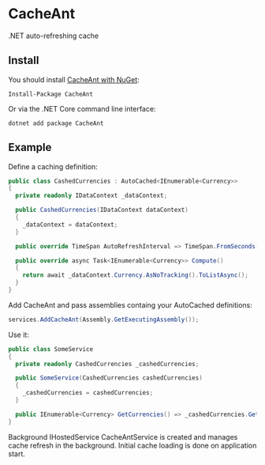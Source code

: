 # CacheAnt
.NET auto-refreshing cache

## Install
You should install [CacheAnt with NuGet](https://www.nuget.org/packages/CacheAnt):

    Install-Package CacheAnt

Or via the .NET Core command line interface:

    dotnet add package CacheAnt

## Example
Define a caching definition:
```csharp
public class CashedCurrencies : AutoCached<IEnumerable<Currency>>
{
  private readonly IDataContext _dataContext;

  public CashedCurrencies(IDataContext dataContext)
  {
    _dataContext = dataContext;
  }

  public override TimeSpan AutoRefreshInterval => TimeSpan.FromSeconds(15);

  public override async Task<IEnumerable<Currency>> Compute()
  {
    return await _dataContext.Currency.AsNoTracking().ToListAsync();
  }
}
```
Add CacheAnt and pass assemblies containg your AutoCached definitions:
```csharp
services.AddCacheAnt(Assembly.GetExecutingAssembly());
```
Use it:
```csharp
public class SomeService
{
  private readonly CashedCurrencies _cashedCurrencies;

  public SomeService(CashedCurrencies cashedCurrencies)
  {
    _cashedCurrencies = cashedCurrencies;
  }

  public IEnumerable<Currency> GetCurrencies() => _cashedCurrencies.GetCached() ?? Enumerable.Empty<Currency>();
}
```

Background IHostedService CacheAntService is created and manages cache refresh in the background. Initial cache loading is done on application start.